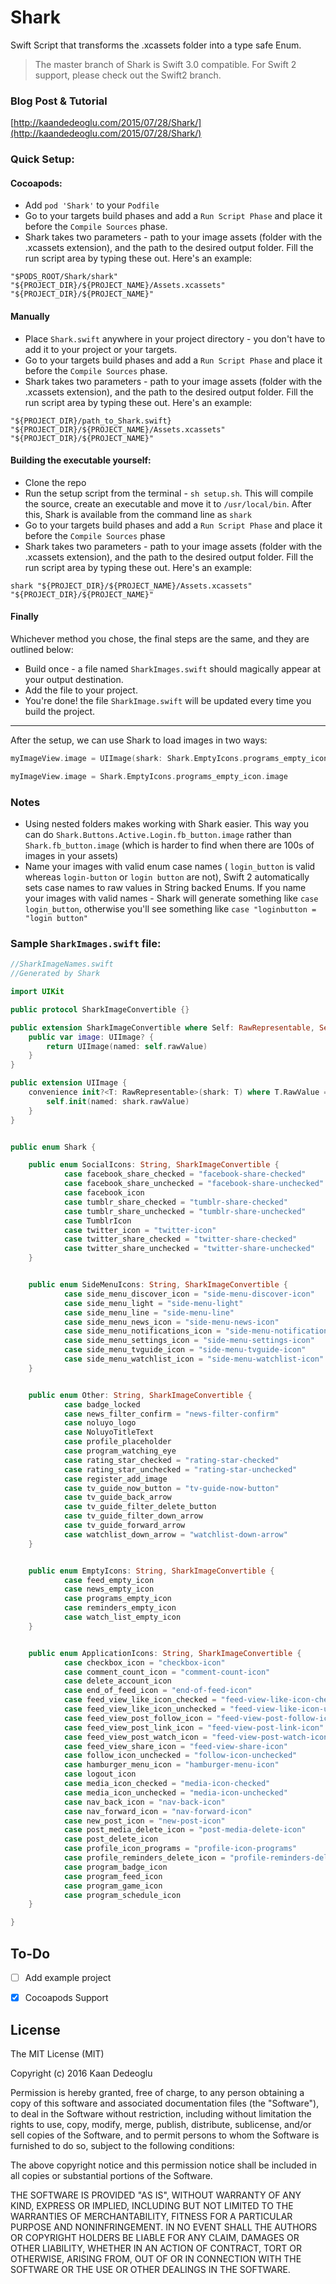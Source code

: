 # Shark
Swift Script that transforms the .xcassets folder into a type safe Enum.

> The master branch of Shark is Swift 3.0 compatible. For Swift 2 support, please check out the Swift2 branch.

### Blog Post & Tutorial
[http://kaandedeoglu.com/2015/07/28/Shark/](http://kaandedeoglu.com/2015/07/28/Shark/)

### Quick Setup:

#### Cocoapods:
- Add `pod 'Shark'` to your `Podfile`
- Go to your targets build phases and add a `Run Script Phase` and place it before the `Compile Sources` phase.
- Shark takes two parameters - path to your image assets (folder with the .xcassets extension), and the path to the desired output folder. Fill the run script area by typing these out. Here's an example: 

`"$PODS_ROOT/Shark/shark" "${PROJECT_DIR}/${PROJECT_NAME}/Assets.xcassets" "${PROJECT_DIR}/${PROJECT_NAME}"`


#### Manually
- Place `Shark.swift` anywhere in your project directory - you don't have to add it to your project or your targets.
- Go to your targets build phases and add a `Run Script Phase` and place it before the `Compile Sources` phase.
- Shark takes two parameters - path to your image assets (folder with the .xcassets extension), and the path to the desired output folder. Fill the run script area by typing these out. Here's an example: 

`"${PROJECT_DIR}/path_to_Shark.swift} "${PROJECT_DIR}/${PROJECT_NAME}/Assets.xcassets" "${PROJECT_DIR}/${PROJECT_NAME}"`


#### Building the executable yourself:
- Clone the repo
- Run the setup script from the terminal - `sh setup.sh`. This will compile the source, create an executable and move it to `/usr/local/bin`. After this, Shark is available from the command line as `shark`
- Go to your targets build phases and add a `Run Script Phase` and place it before the `Compile Sources` phase
- Shark takes two parameters - path to your image assets (folder with the .xcassets extension), and the path to the desired output folder. Fill the run script area by typing these out. Here's an example: 

`shark "${PROJECT_DIR}/${PROJECT_NAME}/Assets.xcassets" "${PROJECT_DIR}/${PROJECT_NAME}"`

#### Finally
Whichever method you chose, the final steps are the same, and they are outlined below:

- Build once - a file named `SharkImages.swift` should magically appear at your output destination.
- Add the file to your project.
- You're done! the file `SharkImage.swift` will be updated every time you build the project.

----

After the setup, we can use Shark to load images in two ways:

```swift
myImageView.image = UIImage(shark: Shark.EmptyIcons.programs_empty_icon)
```

```swift
myImageView.image = Shark.EmptyIcons.programs_empty_icon.image
```

### Notes
- Using nested folders makes working with Shark easier. This way you can do `Shark.Buttons.Active.Login.fb_button.image` rather than `Shark.fb_button.image` (which is harder to find when there are 100s of images in your assets)
- Name your images with valid enum case names ( `login_button` is valid whereas `login-button` or `login button` are not), Swift 2 automatically sets case names to raw values in String backed Enums. If you name your images with valid names - Shark will generate something like `case login_button`, otherwise you'll see something like `case "loginbutton = "login button"` 

### Sample `SharkImages.swift` file:

```swift
//SharkImageNames.swift
//Generated by Shark

import UIKit

public protocol SharkImageConvertible {}

public extension SharkImageConvertible where Self: RawRepresentable, Self.RawValue == String {
    public var image: UIImage? {
        return UIImage(named: self.rawValue)
    }
}

public extension UIImage {
    convenience init?<T: RawRepresentable>(shark: T) where T.RawValue == String {
        self.init(named: shark.rawValue)
    }
}


public enum Shark {

    public enum SocialIcons: String, SharkImageConvertible {
            case facebook_share_checked = "facebook-share-checked"
            case facebook_share_unchecked = "facebook-share-unchecked"
            case facebook_icon
            case tumblr_share_checked = "tumblr-share-checked"
            case tumblr_share_unchecked = "tumblr-share-unchecked"
            case TumblrIcon
            case twitter_icon = "twitter-icon"
            case twitter_share_checked = "twitter-share-checked"
            case twitter_share_unchecked = "twitter-share-unchecked"
    }


    public enum SideMenuIcons: String, SharkImageConvertible {
            case side_menu_discover_icon = "side-menu-discover-icon"
            case side_menu_light = "side-menu-light"
            case side_menu_line = "side-menu-line"
            case side_menu_news_icon = "side-menu-news-icon"
            case side_menu_notifications_icon = "side-menu-notifications-icon"
            case side_menu_settings_icon = "side-menu-settings-icon"
            case side_menu_tvguide_icon = "side-menu-tvguide-icon"
            case side_menu_watchlist_icon = "side-menu-watchlist-icon"
    }


    public enum Other: String, SharkImageConvertible {
            case badge_locked
            case news_filter_confirm = "news-filter-confirm"
            case noluyo_logo
            case NoluyoTitleText
            case profile_placeholder
            case program_watching_eye
            case rating_star_checked = "rating-star-checked"
            case rating_star_unchecked = "rating-star-unchecked"
            case register_add_image
            case tv_guide_now_button = "tv-guide-now-button"
            case tv_guide_back_arrow
            case tv_guide_filter_delete_button
            case tv_guide_filter_down_arrow
            case tv_guide_forward_arrow
            case watchlist_down_arrow = "watchlist-down-arrow"
    }


    public enum EmptyIcons: String, SharkImageConvertible {
            case feed_empty_icon
            case news_empty_icon
            case programs_empty_icon
            case reminders_empty_icon
            case watch_list_empty_icon
    }


    public enum ApplicationIcons: String, SharkImageConvertible {
            case checkbox_icon = "checkbox-icon"
            case comment_count_icon = "comment-count-icon"
            case delete_account_icon
            case end_of_feed_icon = "end-of-feed-icon"
            case feed_view_like_icon_checked = "feed-view-like-icon-checked"
            case feed_view_like_icon_unchecked = "feed-view-like-icon-unchecked"
            case feed_view_post_follow_icon = "feed-view-post-follow-icon"
            case feed_view_post_link_icon = "feed-view-post-link-icon"
            case feed_view_post_watch_icon = "feed-view-post-watch-icon"
            case feed_view_share_icon = "feed-view-share-icon"
            case follow_icon_unchecked = "follow-icon-unchecked"
            case hamburger_menu_icon = "hamburger-menu-icon"
            case logout_icon
            case media_icon_checked = "media-icon-checked"
            case media_icon_unchecked = "media-icon-unchecked"
            case nav_back_icon = "nav-back-icon"
            case nav_forward_icon = "nav-forward-icon"
            case new_post_icon = "new-post-icon"
            case post_media_delete_icon = "post-media-delete-icon"
            case post_delete_icon
            case profile_icon_programs = "profile-icon-programs"
            case profile_reminders_delete_icon = "profile-reminders-delete-icon"
            case program_badge_icon
            case program_feed_icon
            case program_game_icon
            case program_schedule_icon
    }

}
```

## To-Do
- [ ] Add example project
- [x] Cocoapods Support


## License
The MIT License (MIT)

Copyright (c) 2016 Kaan Dedeoglu

Permission is hereby granted, free of charge, to any person obtaining a copy
of this software and associated documentation files (the "Software"), to deal
in the Software without restriction, including without limitation the rights
to use, copy, modify, merge, publish, distribute, sublicense, and/or sell
copies of the Software, and to permit persons to whom the Software is
furnished to do so, subject to the following conditions:

The above copyright notice and this permission notice shall be included in all
copies or substantial portions of the Software.

THE SOFTWARE IS PROVIDED "AS IS", WITHOUT WARRANTY OF ANY KIND, EXPRESS OR
IMPLIED, INCLUDING BUT NOT LIMITED TO THE WARRANTIES OF MERCHANTABILITY,
FITNESS FOR A PARTICULAR PURPOSE AND NONINFRINGEMENT. IN NO EVENT SHALL THE
AUTHORS OR COPYRIGHT HOLDERS BE LIABLE FOR ANY CLAIM, DAMAGES OR OTHER
LIABILITY, WHETHER IN AN ACTION OF CONTRACT, TORT OR OTHERWISE, ARISING FROM,
OUT OF OR IN CONNECTION WITH THE SOFTWARE OR THE USE OR OTHER DEALINGS IN THE
SOFTWARE.
